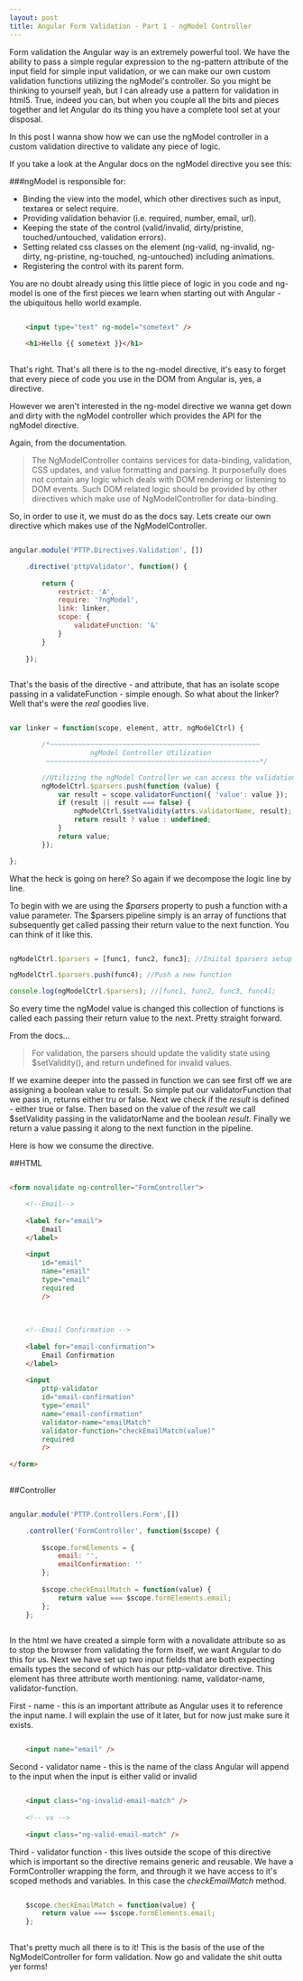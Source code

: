 ```yaml
---
layout: post
title: Angular Form Validation - Part 1 - ngModel Controller
---
```


Form validation the Angular way is an extremely powerful tool. We have the ability to pass a simple regular expression to the ng-pattern attribute of the input field for simple input
validation, or we can make our own custom validation functions utilizing the ngModel's controller. So you might be thinking to yourself yeah, but I can already use a pattern for validation
in html5. True, indeed you can, but when you couple all the bits and pieces together and let Angular do its thing you have a complete tool set at your disposal. 

In this post I wanna show how we can use the ngModel controller in a custom validation directive to validate any piece of logic.

If you take a look at the Angular docs on the ngModel directive you see this:

###ngModel is responsible for:

* Binding the view into the model, which other directives such as input, textarea or select require.
* Providing validation behavior (i.e. required, number, email, url).
* Keeping the state of the control (valid/invalid, dirty/pristine, touched/untouched, validation errors).
* Setting related css classes on the element (ng-valid, ng-invalid, ng-dirty, ng-pristine, ng-touched, ng-untouched) including animations.
* Registering the control with its parent form.

You are no doubt already using this little piece of logic in you code and ng-model is one of the first pieces we learn when starting out with Angular - the ubiquitous hello world example.
 
```html

    <input type="text" ng-model="sometext" />
 
    <h1>Hello {{ sometext }}</h1>
    
```

That's right. That's all there is to the ng-model directive, it's easy to forget that every piece of code you use in the DOM from Angular is, yes, a directive.

However we aren't interested in the ng-model directive we wanna get down and dirty with the ngModel controller which provides the API for the ngModel directive.

Again, from the documentation.

>The NgModelController contains services for data-binding, validation, CSS updates, and value formatting and parsing. It purposefully does not contain any logic which 
>deals with DOM rendering or listening to DOM events. Such DOM related logic should be provided by other directives which make use of NgModelController for data-binding.

So, in order to use it, we must do as the docs say. Lets create our own directive which makes use of the NgModelController.

```javascript

angular.module('PTTP.Directives.Validation', [])

    .directive('pttpValidator', function() {
    
        return {        
            restrict: 'A',
            require: '?ngModel',
            link: linker,
            scope: {
                validateFunction: '&'
            }
        }
    
    });
    
```

That's the basis of the directive - and attribute, that has an isolate scope passing in a validateFunction - simple enough. So what about the linker? Well that's were the *real* goodies live.  

```javascript

var linker = function(scope, element, attr, ngModelCtrl) {

        /*~~~~~~~~~~~~~~~~~~~~~~~~~~~~~~~~~~~~~~~~~~~~~~~~~~~~
                    ngModel Controller Utilization
         ~~~~~~~~~~~~~~~~~~~~~~~~~~~~~~~~~~~~~~~~~~~~~~~~~~~~~*/

        //Utilizing the ngModel Controller we can access the validation methods provided by Angular for form validation.
        ngModelCtrl.$parsers.push(function (value) {
            var result = scope.validatorFunction({ 'value': value });
            if (result || result === false) {
                ngModelCtrl.$setValidity(attrs.validatorName, result);
                return result ? value : undefined;
            }
            return value;
        });

};

```

What the heck is going on here? So again if we decompose the logic line by line.

To begin with we are using the *$parsers* property to push a function with a value parameter. The $parsers pipeline simply is an array of functions that subsequently get called passing their 
return value to the next function. You can think of it like this.

```javascript

ngModelCtrl.$parsers = [func1, func2, func3]; //Iniital $parsers setup

ngModelCtrl.$parsers.push(func4); //Push a new function

console.log(ngModelCtrl.$parsers); //[func1, func2, func3, func4];

```

So every time the ngModel value is changed this collection of functions is called each passing their return value to the next. Pretty straight forward.

From the docs...

>For validation, the parsers should update the validity state using $setValidity(), and return undefined for invalid values.

If we examine deeper into the passed in function we can see first off we are assigning a boolean value to result. So simple put our validatorFunction that we pass in, returns either tru or false. 
Next we check if the *result* is defined - either true or false. Then based on the value of the *result* we call $setValidity passing in the validatorName and the boolean *result.* Finally we
return a value passing it along to the next function in the pipeline.

Here is how we consume the directive. 

##HTML

```html

<form novalidate ng-controller="FormController"> 

    <!--Email-->
    
    <label for="email">
        Email
    </label>
    
    <input
        id="email"
        name="email"
        type="email"
        required
        />
        
        
        
    <!--Email Confirmation -->
    
    <label for="email-confirmation">
        Email Confirmation
    </label>
    
    <input
        pttp-validator
        id="email-confirmation"
        type="email"
        name="email-confirmation"
        validator-name="emailMatch"
        validator-function="checkEmailMatch(value)"
        required
        />
    
</form>
    
```

##Controller

```javascript

angular.module('PTTP.Controllers.Form',[])

    .controller('FormController', function($scope) {
    
        $scope.formElements = {
            email: '',
            emailConfirmation: ''
        };
        
        $scope.checkEmailMatch = function(value) {
            return value === $scope.formElements.email;  
        };
    };
    
```

In the html we have created a simple form with a novalidate attribute so as to stop the browser from validating the form itself, we want Angular to do this for us. Next we have set up two
input fields that are both expecting emails types the second of which has our pttp-validator directive. This element has three attribute worth mentioning: name, validator-name, validator-function.
 
First - name - this is an important attribute as Angular uses it to reference the input name. I will explain the use of it later, but for now just make sure it exists.

```html

    <input name="email" />

```

Second - validator name - this is the name of the class Angular will append to the input when the input is either valid or invalid

```html

    <input class="ng-invalid-email-match" />
    
    <!-- vs -->
    
    <input class="ng-valid-email-match" />


```

Third - validator function - this lives outside the scope of this directive which is important so the directive remains generic and reusable. We have a FormController wrapping the form, and
through it we have access to it's scoped methods and variables. In this case the *checkEmailMatch* method. 

```javascript

    $scope.checkEmailMatch = function(value) {
        return value === $scope.formElements.email;  
    };
    
```

That's pretty much all there is to it! This is the basis of the use of the NgModelController for form validation. Now go and validate the shit outta yer forms! 





